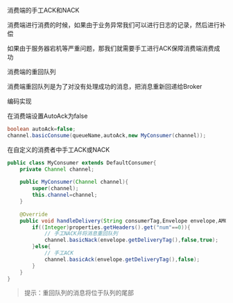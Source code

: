 消费端的手工ACK和NACK

消费端进行消费的时候，如果由于业务异常我们可以进行日志的记录，然后进行补偿

如果由于服务器宕机等严重问题，那我们就需要手工进行ACK保障消费端消费成功



消费端的重回队列

消费端重回队列是为了对没有处理成功的消息，把消息重新回递给Broker



编码实现

在消费端设置AutoAck为false

```java
boolean autoAck=false;
channel.basicConsume(queueName,autoAck,new MyConsumer(channel));
```



在自定义的消费者中手工ACK或NACK

```java
public class MyConsumer extends DefaultConsumer{
    private Channel channel;
    
    public MyConsumer(Channel channel){
        super(channel);
        this.channel=channel;
    }
    
    @Override
    public void handleDelivery(String consumerTag,Envelope envelope,AMQP.BasicProperties properties,byte[] body) throws IOException{
        if((Integer)properties.getHeaders().get("num"==0)){
            // 手工NACK并将消息重回队列
            channel.basicNack(envelope.getDeliveryTag(),false,true);
        }else{
            // 手工ACK
            channel.basicAck(envelope.getDeliveryTag(),false);
        }
    }
}
```

> 提示：重回队列的消息将位于队列的尾部


